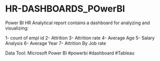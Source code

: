 # HR-DASHBOARDS_POwerBI
Power BI HR Analytical report contains a dashboard for analyzing and visualizing:

1- count of empl id
2- Attrition
3- Attrition rate
4- Average Age
5- Salary Analysis 
6- Average Year 
7- Attrition By Job rate

Data Tool:
Microsoft Power BI
#powerbi #dashboard #Tableau
